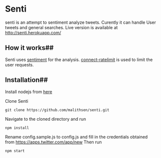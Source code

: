 


# Senti #
senti is an attempt to sentiment analyze tweets. Curently it can handle User tweets and general searches.
Live version is available at http://senti.herokuapp.com/

## How it works##
Senti uses [sentiment](https://github.com/thisandagain/sentiment) for the analysis.
[connect-ratelimit](https://github.com/dharmafly/connect-ratelimit)  is used to limit the user requests.

## Installation##
Install nodejs from [here](http://nodejs.org/)

Clone Senti
<pre><code>git clone https://github.com/malithsen/senti.git
</code></pre>
Navigate to the cloned directory and run
<pre><code>npm install
</code></pre>
Rename config.sample.js to config.js and fill in the
credentials obtained from https://apps.twitter.com/app/new
Then run
<pre><code>npm start
</code></pre>
